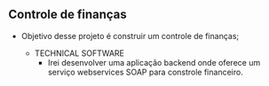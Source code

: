 ## Controle de finanças

 - Objetivo desse projeto é construir um controle de finanças;

   - TECHNICAL SOFTWARE
     - Irei desenvolver uma aplicação backend onde oferece um serviço webservices SOAP para constrole financeiro.
